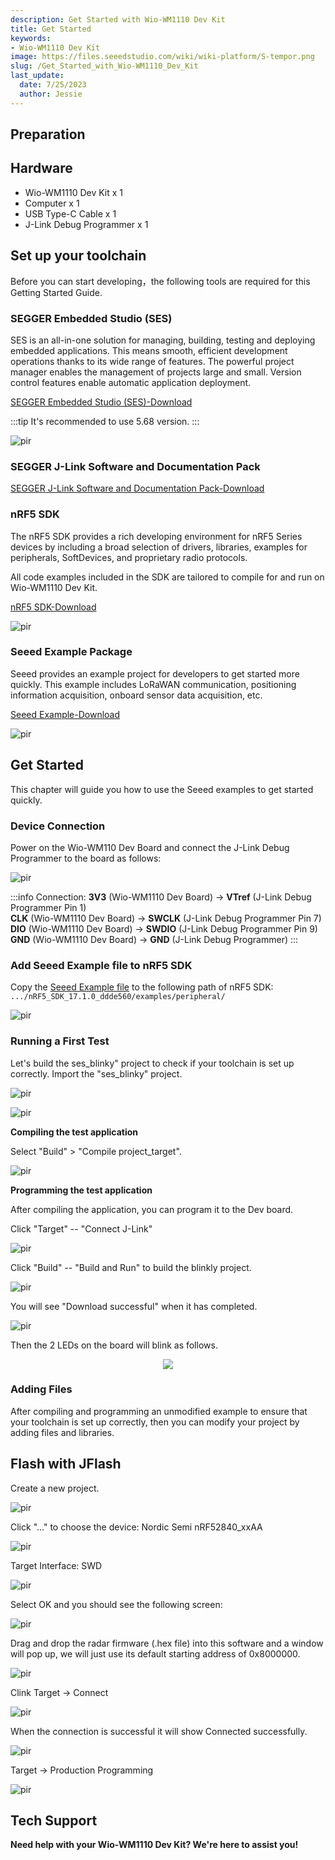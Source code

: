 ```yaml
---
description: Get Started with Wio-WM1110 Dev Kit
title: Get Started
keywords:
- Wio-WM1110 Dev Kit
image: https://files.seeedstudio.com/wiki/wiki-platform/S-tempor.png
slug: /Get_Started_with_Wio-WM1110_Dev_Kit
last_update:
  date: 7/25/2023
  author: Jessie
---
```


## Preparation

## Hardware 
* Wio-WM1110 Dev Kit x 1
* Computer x 1
* USB Type-C Cable x 1
* J-Link Debug Programmer x 1

## Set up your toolchain

Before you can start developing，the following tools are required for this Getting Started Guide.

### SEGGER Embedded Studio (SES)

SES is an all-in-one solution for managing, building, testing and deploying embedded applications. This means smooth, efficient development operations thanks to its wide range of features. The powerful project manager enables the management of projects large and small. Version control features enable automatic application deployment.


<a  href="https://www.segger.com/products/development-tools/embedded-studio/" target="_blank"><span>SEGGER Embedded Studio (SES)-Download</span></a>


:::tip 
It's recommended to use 5.68 version.
:::

<p style={{textAlign: 'center'}}><img src="https://files.seeedstudio.com/wiki/SenseCAP/Wio-WM1110%20Dev%20Kit/5.68version.png" alt="pir" width={800} height="auto" /></p>

### SEGGER J-Link Software and Documentation Pack


<a  href="https://www.segger.com/downloads/jlink/#J-LinkSoftwareAndDocumentationPack" target="_blank"><span>SEGGER J-Link Software and Documentation Pack-Download</span></a>

### nRF5 SDK

The nRF5 SDK provides a rich developing environment for nRF5 Series devices by including a broad selection of drivers, libraries, examples for peripherals, SoftDevices, and proprietary radio protocols.

All code examples included in the SDK are tailored to compile for and run on Wio-WM1110 Dev Kit.


<a  href="https://www.nordicsemi.com/Products/Development-software/nRF5-SDK/Download#infotabs" target="_blank"><span>nRF5 SDK-Download</span></a>

<p style={{textAlign: 'center'}}><img src="https://files.seeedstudio.com/wiki/SenseCAP/Wio-WM1110%20Dev%20Kit/SDK_version.png" alt="pir" width={800} height="auto" /></p>


### Seeed Example Package

Seeed provides an example project for developers to get started more quickly. This example includes LoRaWAN communication, positioning information acquisition, onboard sensor data acquisition, etc.

<a  href="https://github.com/Seeed-Studio/Seeed_Wio_WM1110_Dev_Board" target="_blank"><span>Seeed Example-Download</span></a>


<p style={{textAlign: 'center'}}><img src="https://files.seeedstudio.com/wiki/SenseCAP/Wio-WM1110%20Dev%20Kit/list.png" alt="pir" width={600} height="auto" /></p>



## Get Started

This chapter will guide you how to use the Seeed examples to get started quickly.

### Device Connection

Power on the Wio-WM110 Dev Board and connect the J-Link Debug Programmer to the board as follows:

<p style={{textAlign: 'center'}}><img src="https://files.seeedstudio.com/wiki/SenseCAP/Wio-WM1110%20Dev%20Kit/hardware_connection.png" alt="pir" width={800} height="auto" /></p>


:::info Connection:
**3V3** (Wio-WM1110 Dev Board) -> **VTref** (J-Link Debug Programmer Pin 1)  
**CLK** (Wio-WM1110 Dev Board) -> **SWCLK** (J-Link Debug Programmer Pin 7)  
**DIO** (Wio-WM1110 Dev Board) -> **SWDIO** (J-Link Debug Programmer Pin 9)  
**GND** (Wio-WM1110 Dev Board) -> **GND** (J-Link Debug Programmer)
:::



### Add Seeed Example file to nRF5 SDK

Copy the [Seeed Example file](https://github.com/Seeed-Studio/Seeed_Wio_WM1110_Dev_Board) to the following path of nRF5 SDK:
`.../nRF5_SDK_17.1.0_ddde560/examples/peripheral/`

<p style={{textAlign: 'center'}}><img src="https://files.seeedstudio.com/wiki/SenseCAP/Wio-WM1110%20Dev%20Kit/copyfile.png" alt="pir" width={800} height="auto" /></p>


### Running a First Test

Let's build the ses_blinky" project to check if your toolchain is set up correctly.
Import the "ses_blinky" project.

<p style={{textAlign: 'center'}}><img src="https://files.seeedstudio.com/wiki/SenseCAP/Wio-WM1110%20Dev%20Kit/opensolution.png" alt="pir" width={800} height="auto" /></p>

<p style={{textAlign: 'center'}}><img src="https://files.seeedstudio.com/wiki/SenseCAP/Wio-WM1110%20Dev%20Kit/open-project.png" alt="pir" width={800} height="auto" /></p>

**Compiling the test application**

Select "Build" > "Compile project_target".

<p style={{textAlign: 'center'}}><img src="https://files.seeedstudio.com/wiki/SenseCAP/Wio-WM1110%20Dev%20Kit/complie.png" alt="pir" width={800} height="auto" /></p>



**Programming the test application**

After compiling the application, you can program it to the Dev board.


Click "Target" -- "Connect J-Link"
<p style={{textAlign: 'center'}}><img src="https://files.seeedstudio.com/wiki/SenseCAP/Wio-WM1110%20Dev%20Kit/connect-to-JLink.png" alt="pir" width={800} height="auto" /></p>

Click "Build" -- "Build and Run" to build the blinkly project.

<p style={{textAlign: 'center'}}><img src="https://files.seeedstudio.com/wiki/SenseCAP/Wio-WM1110%20Dev%20Kit/run.png" alt="pir" width={800} height="auto" /></p>

You will see "Download successful" when it has completed.

<p style={{textAlign: 'center'}}><img src="https://files.seeedstudio.com/wiki/SenseCAP/Wio-WM1110%20Dev%20Kit/download-seccessful.png" alt="pir" width={800} height="auto" /></p>

Then the 2 LEDs on the board will blink as follows.

<div align="center"><img width={253} src="https://files.seeedstudio.com/wiki/SenseCAP/Wio-WM1110%20Dev%20Kit/blink-test.gif" /></div>



### Adding Files
After compiling and programming an unmodified example to ensure that your toolchain is set up correctly, then you can modify your project by adding files and libraries.



## Flash with JFlash

Create a new project.

<p style={{textAlign: 'center'}}><img src="https://files.seeedstudio.com/wiki/SenseCAP/Wio-WM1110%20Dev%20Kit/open_new_project.png" alt="pir" width={800} height="auto" /></p>



Click "..." to choose the device: Nordic Semi nRF52840_xxAA

<p style={{textAlign: 'center'}}><img src="https://files.seeedstudio.com/wiki/SenseCAP/Wio-WM1110%20Dev%20Kit/choose_device.png" alt="pir" width={800} height="auto" /></p>

Target Interface: SWD

<p style={{textAlign: 'center'}}><img src="https://files.seeedstudio.com/wiki/SenseCAP/Wio-WM1110%20Dev%20Kit/project1.png" alt="pir" width={800} height="auto" /></p>


Select OK and you should see the following screen:

<p style={{textAlign: 'center'}}><img src="https://files.seeedstudio.com/wiki/SenseCAP/Wio-WM1110%20Dev%20Kit/drop_file.png" alt="pir" width={800} height="auto" /></p>

Drag and drop the radar firmware (.hex file) into this software and a window will pop up, we will just use its default starting address of 0x8000000.

<p style={{textAlign: 'center'}}><img src="https://files.seeedstudio.com/wiki/SenseCAP/Wio-WM1110%20Dev%20Kit/JFlash.png" alt="pir" width={800} height="auto" /></p>




Clink Target -> Connect

<p style={{textAlign: 'center'}}><img src="https://files.seeedstudio.com/wiki/SenseCAP/Wio-WM1110%20Dev%20Kit/target.png" alt="pir" width={800} height="auto" /></p>

When the connection is successful it will show Connected successfully.

<p style={{textAlign: 'center'}}><img src="https://files.seeedstudio.com/wiki/SenseCAP/Wio-WM1110%20Dev%20Kit/connected.png" alt="pir" width={800} height="auto" /></p>

Target -> Production Programming

<p style={{textAlign: 'center'}}><img src="https://files.seeedstudio.com/wiki/SenseCAP/Wio-WM1110%20Dev%20Kit/program.png" alt="pir" width={800} height="auto" /></p>

## Tech Support

**Need help with your Wio-WM1110 Dev Kit? We're here to assist you!**




<div class="button_tech_support_container">
<a href="https://discord.gg/sensecap" class="button_tech_support_sensecap"></a>
<a href="https://support.sensecapmx.com/portal/en/home" class="button_tech_support_sensecap3"></a>
</div>

<div class="button_tech_support_container">
<a href="mailto:support@sensecapmx.com" class="button_tech_support_sensecap2"></a>
<a href="https://github.com/Seeed-Solution/SenseCAP_Indicator_ESP32/discussions" class="button_discussion"></a>
</div>
